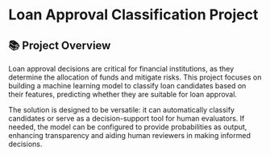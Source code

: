 # Loan Approval Classification Project

## 📚 Project Overview  
Loan approval decisions are critical for financial institutions, as they determine the allocation of funds and mitigate risks. This project focuses on building a machine learning model to classify loan candidates based on their features, predicting whether they are suitable for loan approval.  

The solution is designed to be versatile: it can automatically classify candidates or serve as a decision-support tool for human evaluators. If needed, the model can be configured to provide probabilities as output, enhancing transparency and aiding human reviewers in making informed decisions.  
